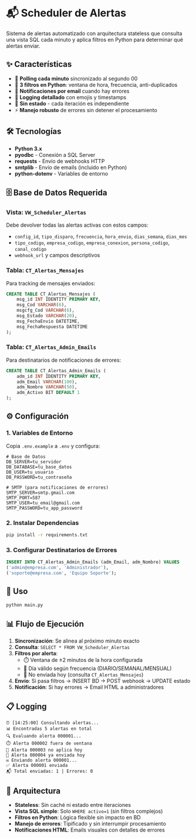 # 📬 Scheduler de Alertas

Sistema de alertas automatizado con arquitectura stateless que consulta una vista SQL cada minuto y aplica filtros en Python para determinar qué alertas enviar.

## ✨ Características

- 🔄 **Polling cada minuto** sincronizado al segundo 00
- 🎯 **3 filtros en Python**: ventana de hora, frecuencia, anti-duplicados
- 📧 **Notificaciones por email** cuando hay errores
- 📝 **Logging detallado** con emojis y timestamps
- 🔁 **Sin estado** - cada iteración es independiente
- ⚡ **Manejo robusto** de errores sin detener el procesamiento

## 🛠️ Tecnologías

- **Python 3.x**
- **pyodbc** - Conexión a SQL Server
- **requests** - Envío de webhooks HTTP
- **smtplib** - Envío de emails (incluido en Python)
- **python-dotenv** - Variables de entorno

## 🗄️ Base de Datos Requerida

### Vista: `VW_Scheduler_Alertas`
Debe devolver todas las alertas activas con estos campos:
- `config_id`, `tipo_disparo`, `frecuencia`, `hora_envio`, `dias_semana`, `dias_mes`
- `tipo_codigo`, `empresa_codigo`, `empresa_conexion`, `persona_codigo`, `canal_codigo`
- `webhook_url` y campos descriptivos

### Tabla: `CT_Alertas_Mensajes`
Para tracking de mensajes enviados:
```sql
CREATE TABLE CT_Alertas_Mensajes (
    msg_id INT IDENTITY PRIMARY KEY,
    msg_Cod VARCHAR(6),
    msgcfg_Cod VARCHAR(6),
    msg_Estado VARCHAR(20),
    msg_FechaEnvio DATETIME,
    msg_FechaRespuesta DATETIME
);
```

### Tabla: `CT_Alertas_Admin_Emails`
Para destinatarios de notificaciones de errores:
```sql
CREATE TABLE CT_Alertas_Admin_Emails (
    adm_id INT IDENTITY PRIMARY KEY,
    adm_Email VARCHAR(100),
    adm_Nombre VARCHAR(50),
    adm_Activo BIT DEFAULT 1
);
```

## ⚙️ Configuración

### 1. Variables de Entorno
Copia `.env.example` a `.env` y configura:
```env
# Base de Datos
DB_SERVER=tu_servidor
DB_DATABASE=tu_base_datos
DB_USER=tu_usuario
DB_PASSWORD=tu_contraseña

# SMTP (para notificaciones de errores)
SMTP_SERVER=smtp.gmail.com
SMTP_PORT=587
SMTP_USER=tu_email@gmail.com
SMTP_PASSWORD=tu_app_password
```

### 2. Instalar Dependencias
```bash
pip install -r requirements.txt
```

### 3. Configurar Destinatarios de Errores
```sql
INSERT INTO CT_Alertas_Admin_Emails (adm_Email, adm_Nombre) VALUES
('admin@empresa.com', 'Administrador'),
('soporte@empresa.com', 'Equipo Soporte');
```

## 🚀 Uso

```bash
python main.py
```

## 📊 Flujo de Ejecución

1. **Sincronización**: Se alinea al próximo minuto exacto
2. **Consulta**: `SELECT * FROM VW_Scheduler_Alertas`
3. **Filtros por alerta**:
   - ⏱️ Ventana de ±2 minutos de la hora configurada
   - 📅 Día válido según frecuencia (DIARIO/SEMANAL/MENSUAL)
   - 🔁 No enviada hoy (consulta `CT_Alertas_Mensajes`)
4. **Envío**: Si pasa filtros → INSERT BD → POST webhook → UPDATE estado
5. **Notificación**: Si hay errores → Email HTML a administradores

## 📋 Logging

```
⏰ [14:25:00] Consultando alertas...
📊 Encontradas 5 alertas en total
🔍 Evaluando alerta 000001...
⏱️ Alerta 000002 fuera de ventana
📅 Alerta 000003 no aplica hoy
🔁 Alerta 000004 ya enviada hoy
✉️ Enviando alerta 000001...
✅ Alerta 000001 enviada
📬 Total enviadas: 1 | Errores: 0
```

## 🔧 Arquitectura

- **Stateless**: Sin caché ni estado entre iteraciones
- **Vista SQL simple**: Solo `WHERE activo=1` (sin filtros complejos)
- **Filtros en Python**: Lógica flexible sin impacto en BD
- **Manejo de errores**: Tipificado y sin interrumpir procesamiento
- **Notificaciones HTML**: Emails visuales con detalles de errores